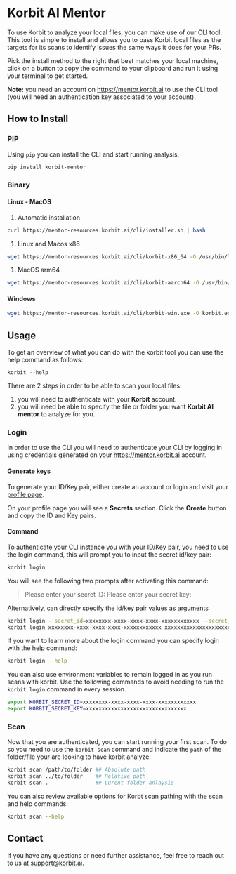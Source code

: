 # Korbit AI Mentor

To use Korbit to analyze your local files, you can make use of our CLI tool. This tool is simple to install and allows you to pass Korbit local files as the targets for its scans to identify issues the same ways it does for your PRs.

Pick the install method to the right that best matches your local machine, click on a button to copy the command to your clipboard and run it using your terminal to get started.

**Note:** you need an account on https://mentor.korbit.ai to use the CLI tool (you will need an authentication key associated to your account).

## How to Install

### PIP

Using `pip` you can install the CLI and start running analysis.

```sh
pip install korbit-mentor
```

### Binary

#### Linux - MacOS

1. Automatic installation

```sh
curl https://mentor-resources.korbit.ai/cli/installer.sh | bash
```

1. Linux and Macos x86

```sh
wget https://mentor-resources.korbit.ai/cli/korbit-x86_64 -O /usr/bin/local/korbit
```

1. MacOS arm64

```sh
wget https://mentor-resources.korbit.ai/cli/korbit-aarch64 -O /usr/bin/local/korbit
```

#### Windows

```sh
wget https://mentor-resources.korbit.ai/cli/korbit-win.exe -O korbit.exe
```

## Usage

To get an overview of what you can do with the korbit tool you can use the help command as follows:

```
korbit --help
```

There are 2 steps in order to be able to scan your local files:
1. you will need to authenticate with your **Korbit** account. 
2. you will need be able to specify the file or folder you want **Korbit AI mentor** to analyze for you.

### Login

In order to use the CLI you will need to authenticate your CLI by logging in using credentials generated on your https://mentor.korbit.ai account.

#### Generate keys

To generate your ID/Key pair, either create an account or login and visit your [profile page](https://mentor.korbit.ai/profile).

On your profile page you will see a **Secrets** section. Click the **Create** button and copy the ID and Key pairs.

#### Command

To authenticate your CLI instance you with your ID/Key pair, you need to use the login command, this will prompt you to input the secret id/key pair:

```sh
korbit login
```
You will see the following two prompts after activating this command:
> Please enter your secret ID:
> Please enter your secret key:

Alternatively, can directly specify the id/key pair values as arguments

```sh
korbit login --secret_id=xxxxxxxx-xxxx-xxxx-xxxx-xxxxxxxxxxxx --secret_key=xxxxxxxxxxxxxxxxxxxxxxxxxxxxxxxx
korbit login xxxxxxxx-xxxx-xxxx-xxxx-xxxxxxxxxxxx xxxxxxxxxxxxxxxxxxxxxxxxxxxxxxxx
```

If you want to learn more about the login command you can specify login with the help command:

```sh
korbit login --help
```

You can also use environment variables to remain logged in as you run scans with korbit.
Use the following commands to avoid needing to run the `korbit login` command in every session.

```sh
export KORBIT_SECRET_ID=xxxxxxxx-xxxx-xxxx-xxxx-xxxxxxxxxxxx
export KORBIT_SECRET_KEY=xxxxxxxxxxxxxxxxxxxxxxxxxxxxxxxx
```

### Scan

Now that you are authenticated, you can start running your first scan. To do so you need to use the `korbit scan` command and indicate the `path` of the folder/file your are looking to have korbit analyze:

```sh
korbit scan /path/to/folder ## Absolute path
korbit scan ../to/folder    ## Relative path
korbit scan .               ## Curent folder anlaysis
```

You can also review available options for Korbt scan pathing with the scan and help commands:

```sh
korbit scan --help
```

## Contact

If you have any questions or need further assistance, feel free to reach out to us at [support@korbit.ai](mailto:support@korbit.ai).
